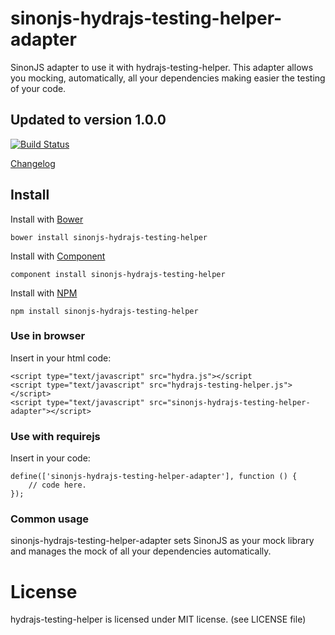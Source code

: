 # sinonjs-hydrajs-testing-helper-adapter

SinonJS adapter to use it with hydrajs-testing-helper.
This adapter allows you mocking, automatically, all your dependencies making easier the testing of your code.

## Updated to version 1.0.0

[![Build Status](https://travis-ci.org/HydraJS/sinonjs-hydrajs-testing-helper-adapter.png)](https://travis-ci.org/HydraJS/sinonjs-hydrajs-testing-helper-adapter)

[Changelog](https://raw.github.com/HydraJS/sinonjs-hydrajs-testing-helper-adapter/master/changelog.txt)

## Install

Install with [Bower](http://bower.io)

    bower install sinonjs-hydrajs-testing-helper

Install with [Component](http://component.io)

    component install sinonjs-hydrajs-testing-helper

Install with [NPM](http://npmjs.org)

    npm install sinonjs-hydrajs-testing-helper

### Use in browser

Insert in your html code:

	<script type="text/javascript" src="hydra.js"></script
	<script type="text/javascript" src="hydrajs-testing-helper.js"></script>
	<script type="text/javascript" src="sinonjs-hydrajs-testing-helper-adapter"></script>

### Use with requirejs

Insert in your code:

    define(['sinonjs-hydrajs-testing-helper-adapter'], function () {
        // code here.
    });

### Common usage

sinonjs-hydrajs-testing-helper-adapter sets SinonJS as your mock library and manages the mock of all your dependencies automatically.

# License
hydrajs-testing-helper is licensed under MIT license. (see LICENSE file)
